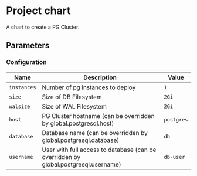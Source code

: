 # Project chart

A chart to create a PG Cluster.

## Parameters

### Configuration

| Name        | Description                                                                         | Value      |
| ----------- | ----------------------------------------------------------------------------------- | ---------- |
| `instances` | Number of pg instances to deploy                                                    | `1`        |
| `size`      | Size of DB Filesystem                                                               | `2Gi`      |
| `walsize`   | Size of WAL Filesystem                                                              | `2Gi`      |
| `host`      | PG Cluster hostname (can be overridden by global.postgresql.host)                   | `postgres` |
| `database`  | Database name (can be overridden by global.postgresql.database)                     | `db`       |
| `username`  | User with full access to database (can be overridden by global.postgresql.username) | `db-user`  |

